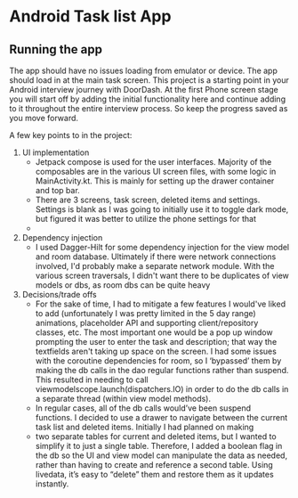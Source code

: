 # Android Task list App
## Running the app
The app should have no issues loading from emulator or device. The app should load in at the main task screen.
This project is a starting point in your Android interview journey with DoorDash. At the first Phone screen stage you will start off by adding the initial functionality here and continue adding to it throughout the entire interview process. So keep the progress saved as you move forward.

A few key points to in the project:
1. UI implementation
    * Jetpack compose is used for the user interfaces. Majority of the composables are in the various UI screen files, with some logic in MainActivity.kt. This is mainly 
     for setting up the drawer container and top bar.
    * There are 3 screens, task screen, deleted items and settings. Settings is blank as I was going to initially use it to toggle dark mode, but figured it was better to utilize the phone settings for that
    * 
2. Dependency injection
    * I used Dagger-Hilt for some dependency injection for the view model and room database. Ultimately if there were network connections involved, I'd probably make a separate
     network module. With the various screen traversals, I didn't want there to be duplicates of view models or dbs, as room dbs can be quite heavy
3. Decisions/trade offs
   * For the sake of time, I had to mitigate a few features I would've liked to add (unfortunately I was pretty limited in the 5 day range) animations, placeholder
    API and supporting client/repository classes, etc. The most important one would be a pop up window prompting the user to enter the task and description; that way the textfields aren't taking up
    space on the screen. I had some issues with the coroutine dependencies for room, so I ‘bypassed’ them by making the db calls in the 
    dao regular functions rather than suspend. This resulted in needing to call viewmodelscope.launch(dispatchers.IO) in order to do the db calls in a separate thread (within view model methods). 
   * In regular cases, all of the db calls would’ve been suspend functions. I decided to use a drawer to navigate between the current task list and deleted items. Initially I had planned on making 
   * two separate tables for current and deleted items, but I wanted to simplify it to just a single table. Therefore, I added a boolean flag in the db so the UI and view model can manipulate the data as needed, 
     rather than having to create and reference a second table. Using livedata, it’s easy to “delete” them and restore them as it updates instantly.






